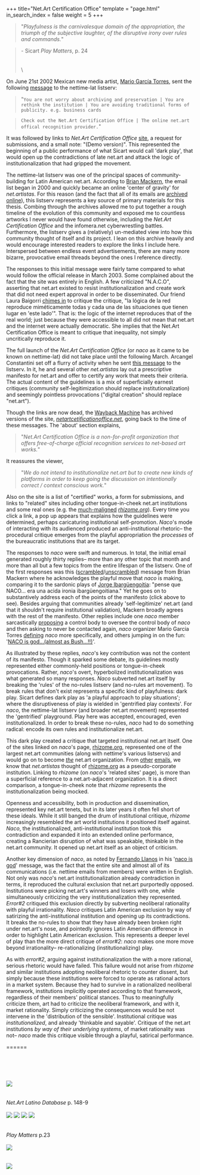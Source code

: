 +++
title="Net.Art Certification Office"
template = "page.html"
in_search_index = false
weight = 5
+++
> "*Playfulness is the carnivalesque domain of the appropriation, the triumph of the subjective laughter, of the disruptive irony over rules and commands.*"

> \- Sicart *Play Matters*, p. 24\
\
\
\

On June 21st 2002 Mexican new media artist, [Mario García Torres](https://en.wikipedia.org/wiki/Mario_Garc%C3%ADa_Torres), sent the following [message](https://nettime.org/Lists-Archives/nettime-lat-0206/msg00105.html) to the nettime-lat listserv:

> "<code>You are not worry about archiving and preservation | You are rethink the institution | You are avoiding traditional forms of publicity. e.g. business cards</code>

> <code>Check out the Net.Art Certification Office | The online net.art offical recognition provider.</code>"

It was followed by links to *Net.Art Certification Office* [site](https://web.archive.org/web/20030329225555/http://netartcertificationoffice.net/), a request for submissions, and a small note: "(Demo version)". This represented the beginning of a public performance of what Sicart would call 'dark play', that would open up the contradictions of late net.art and attack the logic of institutionalization that had gripped the movement.

The nettime-lat listserv was one of the principal spaces of community-building for Latin American net.art. According to [Brian Mackern](https://www.digitalartarchive.at/fileadmin/user_upload/Virtualart/PDF/301_netart_latino_database.pdf), the email list began in 2000 and quickly became an online 'center of gravity' for *net.artistas*. For this reason (and the fact that all of its emails are [archived online](https://nettime.org/Lists-Archives/)), this listserv represents a key source of primary materials for this thesis. Combing through the archives allowed me to put together a rough timeline of the evolution of this community and exposed me to countless artworks I never would have found otherwise, including the *Net.Art Certification Office* and the infomera.net cyberwrestling battles. Furthermore, the listserv gives a (relatively) un-mediated view into how this community thought of itself and its project. I lean on this archive heavily and would encourage interested readers to explore the links I include here. Interspersed between endless event advertisements, there are many more bizarre, provocative email threads beyond the ones I reference directly.

The responses to this initial message were fairly tame compared to what would follow the official release in March 2003. Some complained about the fact that the site was entirely in English. A few criticized "N.A.C.O", asserting that net.art existed to resist institutionalization and create work that did not need expert approval in order to be disseminated. Our friend Laura Baigorri [chimes in](https://nettime.org/Lists-Archives/nettime-lat-0206/msg00118.html) to critique the critique, "la lógica de la red reproduce miméticamente todas y cada una de las situaciones que tienen lugar en 'este lado'". That is: the logic of the internet reproduces that of the real world; just because they were accessible to all did not mean that net.art and the internet were actually democratic. She implies that the Net.Art Certification Office is meant to critique that inequality, not simply uncritically reproduce it.

The full launch of the *Net.Art Certification Office* (or *naco* as it came to be known on nettime-lat) did not take place until the following March. Arcangel Constantini set off a flurry of activity when he sent [this message](https://nettime.org/Lists-Archives/nettime-lat-0303/msg00013.html) to the listserv. In it, he and several other *net.artistas* lay out a prescriptive manifesto for net.art and offer to certify any work that meets their criteria. The actual content of the guidelines is a mix of superficially earnest critiques (community self-legitimization should replace institutionalization) and seemingly pointless provocations ("digital creation" should replace "net.art").

Though the links are now dead, the [Wayback Machine](http://web.archive.org) has archived versions of the site, [*netartcetificationoffice.net*](https://web.archive.org/web/20030329225555/http://netartcertificationoffice.net/), going back to the time of these messages. The 'about' section explains,

> "*Net.Art Certification Office is a non-for-profit organization that offers free-of-charge official recognition services to net-based art works.*"

It reassures the viewer,

> "*We do not intend to institutionalize net.art but to create new kinds of platforms in order to keep going the discussion on intentionally correct / context conscious work.*"

Also on the site is a list of "certified" works, a form for submissions, and links to "related" sites including other tongue-in-cheek net.art institutions and some real ones (e.g. the [much-maligned](https://web.archive.org/web/20090725031710/http://geocities.com/afterrhizome/) [*rhizome.org*](http://rhizome.org)). Every time you click a link, a pop up appears that explains how the guidelines were determined, perhaps caricaturing institutional self-promotion. *Naco*'s mode of interacting with its audienced produced an anti-institutional rhetoric– the procedural critique emerges from the playful appropriation the *processes* of the bureaucratic institutions that are its target.

The responses to *naco* were swift and numerous. In total, the initial email generated roughly thirty replies– more than any other topic that month and more than all but a few topics from the entire lifespan of the listserv. One of the first responses was this ([scrambled](https://nettime.org/Lists-Archives/nettime-lat-0303/msg00020.html)/[unscrambled](https://nettime.org/Lists-Archives/nettime-lat-0303/msg00021.html)) message from Brian Mackern where he acknowledges the playful move that *naco* is making, comparing it to the sardonic plays of [Jorge Ibargüengoitia](https://en.wikipedia.org/wiki/Jorge_Ibarg%C3%BCengoitia): "pense que NACO... era una acida ironia ibargüengoitiana." Yet he goes on to substantively address each of the points of the manifesto (click above to see). Besides arguing that communities already 'self-legitimize' net.art (and that it shouldn't require institutional validation), Mackern broadly agrees with the rest of the manifesto. Other replies include one *naco* member sarcastically [proposing](https://nettime.org/Lists-Archives/nettime-lat-0303/msg00051.html) a control body to oversee the control body of *naco* and then asking to never be contacted again, *naco* organizer Mario Garcia Torres [defining](https://nettime.org/Lists-Archives/nettime-lat-0303/msg00037.html) *naco* more specifically, and others jumping in on the fun: '[NACO is god...(almost as Bush...!!)](https://nettime.org/Lists-Archives/nettime-lat-0303/msg00039.html)'.

As illustrated by these replies, *naco*'s key contribution was not the content of its manifesto. Though it sparked some debate, its guidelines mostly represented either commonly-held positions or tongue-in-cheek provocations. Rather, *naco*'s overt, hyperbolized institutionalization was what generated so many responses. *Naco* subverted net.art itself by breaking the 'rules' of the no-rules listserv (and no-rules art movement). To break rules that don't exist represents a specific kind of playfulness: dark play. Sicart defines dark play as 'a playful approach to play situations'; where the disruptiveness of play is wielded in 'gentrified play contexts'. For *naco*, the nettime-lat listserv (and broader net.art movement) represented the 'gentrified' playground. Play here was accepted, encouraged, even institutionalized. In order to break these no-rules, *naco* had to do something radical: encode its own rules and institutionalize net.art.

This dark play created a critique that targeted institutional net.art itself. One of the sites linked on *naco*'s page, [rhizome.org](http://rhizome.org), represented one of the largest net.art communities (along with nettime's various listservs) and would go on to become [*the*](https://en.wikipedia.org/wiki/Rhizome_(organization)) net.art organization. From [other](https://nettime.org/Lists-Archives/nettime-lat-0011/msg00079.html) [emails](https://nettime.org/Lists-Archives/nettime-lat-0301/msg00032.html), we know that *net.artistas* thought of [rhizome.org](http://rhizome.org) as a pseudo-corporate institution. Linking to *rhizome* (on *naco*'s 'related sites' page), is more than a superficial reference to a net.art-adjacent organization. It is a direct comparison, a tongue-in-cheek note that *rhizome* represents the institutionalization being mocked.

Openness and accessibility, both in production and dissemination, represented key net.art tenets, but in its later years it often fell short of these ideals. While it still banged the drum of institutional critique, *rhizome* increasingly resembled the art world institutions it positioned itself against. *Naco*, the institutionalized, anti-institutional institution took this contradiction and expanded it into an extended online performance, creating a Rancierian disruption of what was speakable, thinkable in the net.art community. It opened up net.art itself as an object of criticism.

Another key dimension of *naco*, as noted by [Fernando Llanos](https://es.wikipedia.org/wiki/Fernando_Llanos_(videoartista)) in his '[naco is god](https://nettime.org/Lists-Archives/nettime-lat-0303/msg00039.html)' message, was the fact that the entire site and almost all of its communications (i.e. nettime emails from members) were written in English. Not only was *naco*'s net.art institutionalization already contradiction in terms, it reproduced the cultural exclusion that net.art purportedly opposed. Institutions were picking net.art's winners and losers with one, while simultaneously criticizing the very institutionalization they represented. *Error#2* critiqued this exclusion directly by subverting neoliberal rationality with playful irrationality. *Naco* critiques Latin American exclusion by way of satirizing the anti-institutional institution and opening up its contradictions. It breaks the no-rules to show that they have already been broken right under net.art's nose, and pointedly ignores Latin American difference in order to highlight Latin American exclusion. This represents a deeper level of play than the more direct critique of *error#2*: *naco* makes one more move beyond irrationality– re-rationalizing (institutionalizing) play.

As with *error#2*, arguing against institutionalization the with a more rational, serious rhetoric would have failed. This failure would not arise from *rhizome* and similar institutions adopting neoliberal rhetoric to counter dissent, but simply because these institutions were forced to operate as rational actors in a market system. Because they had to survive in a rationalized neoliberal framework, institutions implicitly operated according to that framework, regardless of their members' political stances. Thus to meaningfully criticize them, art had to criticize the neoliberal framework, and with it, market rationality. Simply criticizing the consequences would be not intervene in the 'distribution of the sensible'. Institutional critique was *institutionalized*, and already 'thinkable and sayable'. Critique of the net.art institutions *by way of their underlying systems*, of market rationality was not– *naco* made this critique visible through a playful, satirical performance.

======

\
\
\
\
![](naco.png)\
\
\
*Net.Art Latino Database* p. 148-9\
\
![](naco1.png)
![](naco2.png)
![](naco3.png)
![](naco4.png)\
\
\
*Play Matters* p.23\
\
![](naco5.png)\
\
\
![](naco6.png)